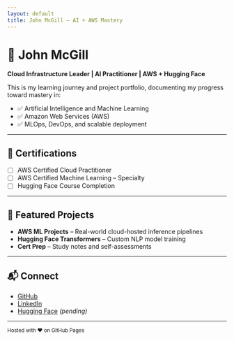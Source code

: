 ```yaml
---
layout: default
title: John McGill – AI + AWS Mastery
---
```


# 👋 John McGill

**Cloud Infrastructure Leader | AI Practitioner | AWS + Hugging Face**

This is my learning journey and project portfolio, documenting my progress toward mastery in:
- ✅ Artificial Intelligence and Machine Learning
- ✅ Amazon Web Services (AWS)
- ✅ MLOps, DevOps, and scalable deployment

---

## 📜 Certifications

- [ ] AWS Certified Cloud Practitioner
- [ ] AWS Certified Machine Learning – Specialty
- [ ] Hugging Face Course Completion

---

## 📂 Featured Projects

- **AWS ML Projects** – Real-world cloud-hosted inference pipelines
- **Hugging Face Transformers** – Custom NLP model training
- **Cert Prep** – Study notes and self-assessments

---

## 📬 Connect

- [GitHub](https://github.com/)  
- [LinkedIn](https://www.linkedin.com/in/john-mcgill)
- [Hugging Face](https://huggingface.co/) *(pending)*

---

<small>Hosted with ❤️ on GitHub Pages</small>
